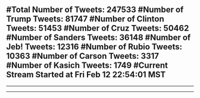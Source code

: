 #Total Number of Tweets: 247533 
#Number of Trump Tweets: 81747
#Number of Clinton Tweets: 51453
#Number of Cruz Tweets: 50462
#Number of Sanders Tweets: 36148
#Number of Jeb! Tweets: 12316
#Number of Rubio Tweets: 10363
#Number of Carson Tweets: 3317
#Number of Kasich Tweets: 1749
#Current Stream Started at Fri Feb 12 22:54:01 MST
---
---
---
